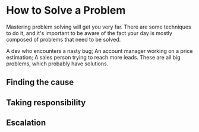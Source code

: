 # How to Solve a Problem

Mastering problem solving will get you very far. There are some techniques to do it, and it's important
to be aware of the fact your day is mostly composed of problems that need to be solved.

A dev who encounters a nasty bug; An account manager working on a price estimation; A sales person trying to reach more leads. These are all big problems, which probably have solutions.

## Finding the cause

## Taking responsibility

## Escalation
